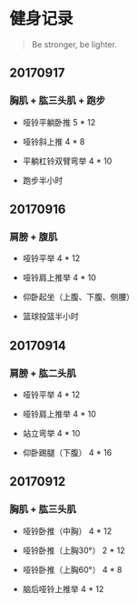 # 健身记录   
> Be stronger, be lighter.

## 20170917
### 胸肌 + 肱三头肌 + 跑步
* 哑铃平躺卧推 5 * 12
* 哑铃斜上推 4 * 8

* 平躺杠铃双臂弯举 4 * 10

* 跑步半小时

## 20170916
### 肩膀 + 腹肌  
   
* 哑铃平举 4 * 12  
* 哑铃肩上推举 4 * 10  


* 仰卧起坐（上腹、下腹、侧腰）

* 篮球投篮半小时

## 20170914
### 肩膀 + 肱二头肌  
   
* 哑铃平举 4 * 12  
* 哑铃肩上推举 4 * 10  

* 站立弯举 4 * 10

* 仰卧踢腿（下腹） 4 * 16
 

## 20170912
### 胸肌 + 肱三头肌 
   
* 哑铃卧推（中胸） 4 * 12  
* 哑铃卧推（上胸30°） 2 * 12  
* 哑铃卧推（上胸60°） 4 * 8   

* 脑后哑铃上推举 4 * 12


